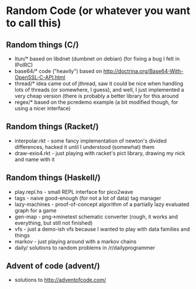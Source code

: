 Random Code (or whatever you want to call this)
==========

## Random things (C/)

* ltun/*   based on libdnet (dumbnet on debian) (for fixing a bug I felt in IPoIRC)
* base64/* code ("heavily") based on http://doctrina.org/Base64-With-OpenSSL-C-API.html
* thread/* idea came out of jthread, saw it could be nice when handling lots of threads (or somewhere, I guess), and well, I just implemented a very cheap version (there is probably a better library for this around
* regex/*  based on the pcredemo example (a bit modified though, for using a nicer interface)

## Random things (Racket/)

* interpolar.rkt - some fancy implementation of newton's divided differences, hacked it until I understood (somewhat) them
* draw-exio4.rkt - just playing with racket's pict library, drawing my nick and name with it

## Random things (Haskell/)

* play.repl.hs - small REPL interface for pico2wave
* tags - naive good-enough (for not a lot of data) tag manager
* lazy-machines - proof-of-concept algorithm of a partially lazy evaluated graph for a game
* gen-map - png->minetest schematic converter (rough, it works and everything, but still not finished)
* vfs - just a demo-ish vfs because I wanted to play with data families and things
* markov - just playing around with a markov chains
* daily/ solutions to random problems in /r/dailyprogrammer

## Advent of code (advent/)

* solutions to http://adventofcode.com/
